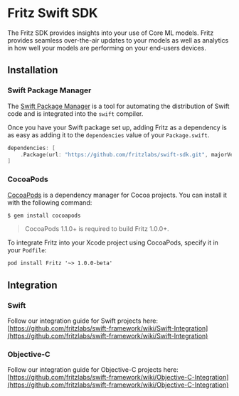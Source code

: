 Fritz Swift SDK
===============

The Fritz SDK provides insights into your use of Core ML models. Fritz provides seamless over-the-air updates to your models as well as analytics in how well your models are performing on your end-users devices.

## Installation

### Swift Package Manager

The [Swift Package Manager](https://swift.org/package-manager/) is a tool for automating the distribution of Swift code and is integrated into the `swift` compiler.

Once you have your Swift package set up, adding Fritz as a dependency is as easy as adding it to the `dependencies` value of your `Package.swift`.

```swift
dependencies: [
    .Package(url: "https://github.com/fritzlabs/swift-sdk.git", majorVersion: 1)
]
```

### CocoaPods

[CocoaPods](http://cocoapods.org) is a dependency manager for Cocoa projects. You can install it with the following command:

```bash
$ gem install cocoapods
```

> CocoaPods 1.1.0+ is required to build Fritz 1.0.0+.

To integrate Fritz into your Xcode project using CocoaPods, specify it in your `Podfile`:

```
pod install Fritz '~> 1.0.0-beta'
```

## Integration

### Swift

Follow our integration guide for Swift projects here:
[https://github.com/fritzlabs/swift-framework/wiki/Swift-Integration](https://github.com/fritzlabs/swift-framework/wiki/Swift-Integration)

### Objective-C

Follow our integration guide for Objective-C projects here:
[https://github.com/fritzlabs/swift-framework/wiki/Objective-C-Integration](https://github.com/fritzlabs/swift-framework/wiki/Objective-C-Integration)
